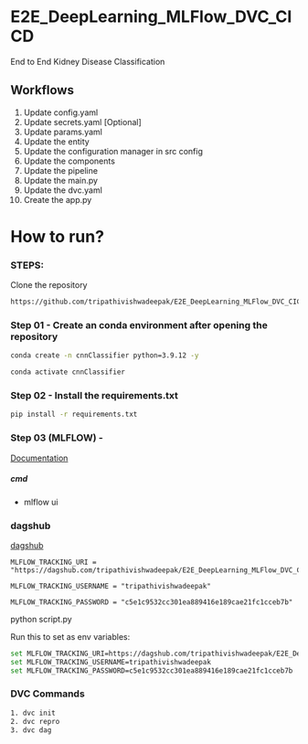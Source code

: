 # E2E_DeepLearning_MLFlow_DVC_CICD
End to End Kidney Disease Classification

## Workflows
1. Update config.yaml
2. Update secrets.yaml [Optional]
3. Update params.yaml
4. Update the entity
5. Update the configuration manager in src config
6. Update the components
7. Update the pipeline
8. Update the main.py
9. Update the dvc.yaml
10. Create the app.py

# How to run?

### STEPS:
Clone the repository

```bash
https://github.com/tripathivishwadeepak/E2E_DeepLearning_MLFlow_DVC_CICD
```

### Step 01 - Create an conda environment after opening the repository

```bash
conda create -n cnnClassifier python=3.9.12 -y
````

```bash
conda activate cnnClassifier
```

### Step 02 - Install the requirements.txt 

```bash
pip install -r requirements.txt
```
### Step 03 (MLFLOW) -
[Documentation](https://mlflow.org/docs/latest/index.html)

##### cmd
- mlflow ui

### dagshub
[dagshub](https://dagshub.com/)

```
MLFLOW_TRACKING_URI =
"https://dagshub.com/tripathivishwadeepak/E2E_DeepLearning_MLFlow_DVC_CICD.mlflow"
```
```
MLFLOW_TRACKING_USERNAME = "tripathivishwadeepak"
```
```
MLFLOW_TRACKING_PASSWORD = "c5e1c9532cc301ea889416e189cae21fc1cceb7b"
```
python script.py

Run this to set as env variables:
```bash
set MLFLOW_TRACKING_URI=https://dagshub.com/tripathivishwadeepak/E2E_DeepLearning_MLFlow_DVC_CICD.mlflow
set MLFLOW_TRACKING_USERNAME=tripathivishwadeepak
set MLFLOW_TRACKING_PASSWORD=c5e1c9532cc301ea889416e189cae21fc1cceb7b
```

### DVC Commands
```bash
1. dvc init
2. dvc repro
3. dvc dag
```